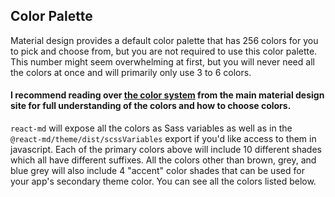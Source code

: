 ## Color Palette

Material design provides a default color palette that has 256 colors for you to
pick and choose from, but you are not required to use this color palette. This
number might seem overwhelming at first, but you will never need all the colors
at once and will primarily only use 3 to 6 colors.

#### I recommend reading over [the color system](https://material.io/design/color/the-color-system.html) from the main material design site for full understanding of the colors and how to choose colors.

`react-md` will expose all the colors as Sass variables as well as in the
`@react-md/theme/dist/scssVariables` export if you'd like access to them in
javascript. Each of the primary colors above will include 10 different shades
which all have different suffixes. All the colors other than brown, grey, and
blue grey will also include 4 "accent" color shades that can be used for your
app's secondary theme color. You can see all the colors listed below.
